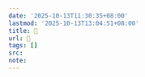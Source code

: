 ```yaml
---
date: '2025-10-13T11:30:35+08:00'
lastmod: '2025-10-13T13:04:51+08:00'
title: 󰦛
url: 󰦛
tags: []
src:
note:
---
```

